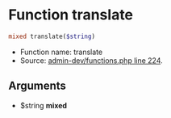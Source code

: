 Function translate
===========================





```php
mixed translate($string)
```

* Function name: translate
* Source: [admin-dev/functions.php line 224](https://github.com/PrestaShop/PrestaShop/blob/1.5.0.2/admin-dev/functions.php#L224).

Arguments
---------

* $string **mixed**

